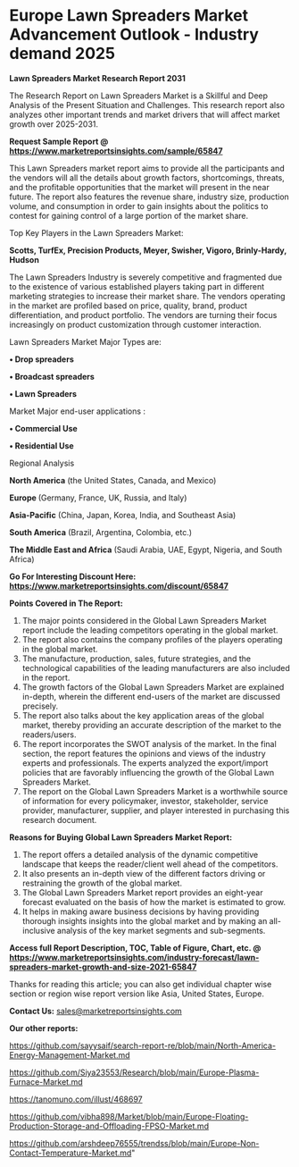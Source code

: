 # Europe Lawn Spreaders Market Advancement Outlook - Industry demand 2025

<strong>Lawn Spreaders Market Research Report 2031</strong>

The Research Report on Lawn Spreaders Market is a Skillful and Deep Analysis of the Present Situation and Challenges. This research report also analyzes other important trends and market drivers that will affect market growth over 2025-2031.

<strong>Request Sample Report @ <a href=https://www.marketreportsinsights.com/sample/65847>https://www.marketreportsinsights.com/sample/65847</a></strong>

This Lawn Spreaders market report aims to provide all the participants and the vendors will all the details about growth factors, shortcomings, threats, and the profitable opportunities that the market will present in the near future. The report also features the revenue share, industry size, production volume, and consumption in order to gain insights about the politics to contest for gaining control of a large portion of the market share.

Top Key Players in the Lawn Spreaders Market:

<strong>Scotts, TurfEx, Precision Products, Meyer, Swisher, Vigoro, Brinly-Hardy, Hudson</strong>

The Lawn Spreaders Industry is severely competitive and fragmented due to the existence of various established players taking part in different marketing strategies to increase their market share. The vendors operating in the market are profiled based on price, quality, brand, product differentiation, and product portfolio. The vendors are turning their focus increasingly on product customization through customer interaction.

Lawn Spreaders Market Major Types are:

<strong>• Drop spreaders

• Broadcast spreaders

• Lawn Spreaders</strong>

Market Major end-user applications :

<strong>• Commercial Use

• Residential Use</strong>

Regional Analysis

</u><strong><b>North America</b></strong> (the United States, Canada, and Mexico)

<strong><b>Europe </b></strong>(Germany, France, UK, Russia, and Italy)

<strong><b>Asia-Pacific</b></strong> (China, Japan, Korea, India, and Southeast Asia)

<strong><b>South America</b></strong> (Brazil, Argentina, Colombia, etc.)

<strong><b>The Middle East and Africa</b></strong> (Saudi Arabia, UAE, Egypt, Nigeria, and South Africa)

<strong>Go For Interesting Discount Here: <a href=https://www.marketreportsinsights.com/discount/65847>https://www.marketreportsinsights.com/discount/65847</a></strong>

<strong>Points Covered in The Report:</strong>
<ol>
  <li>The major points considered in the Global Lawn Spreaders Market report include the leading competitors operating in the global market.</li>
  <li>The report also contains the company profiles of the players operating in the global market.</li>
  <li>The manufacture, production, sales, future strategies, and the technological capabilities of the leading manufacturers are also included in the report.</li>
  <li>The growth factors of the Global Lawn Spreaders Market are explained in-depth, wherein the different end-users of the market are discussed precisely.</li>
  <li>The report also talks about the key application areas of the global market, thereby providing an accurate description of the market to the readers/users.</li>
  <li>The report incorporates the SWOT analysis of the market. In the final section, the report features the opinions and views of the industry experts and professionals. The experts analyzed the export/import policies that are favorably influencing the growth of the Global Lawn Spreaders Market.</li>
  <li>The report on the Global Lawn Spreaders Market is a worthwhile source of information for every policymaker, investor, stakeholder, service provider, manufacturer, supplier, and player interested in purchasing this research document.</li>
</ol>
<strong>Reasons for Buying Global Lawn Spreaders Market Report:</strong>

<ol>
  <li>The report offers a detailed analysis of the dynamic competitive landscape that keeps the reader/client well ahead of the competitors.</li>
  <li>It also presents an in-depth view of the different factors driving or restraining the growth of the global market.</li>
  <li>The Global Lawn Spreaders Market report provides an eight-year forecast evaluated on the basis of how the market is estimated to grow.</li>
  <li>It helps in making aware business decisions by having providing thorough insights insights into the global market and by making an all-inclusive analysis of the key market segments and sub-segments.</li>
</ol>
<strong>Access full Report Description, TOC, Table of Figure, Chart, etc. @ <a href=https://www.marketreportsinsights.com/industry-forecast/lawn-spreaders-market-growth-and-size-2021-65847>https://www.marketreportsinsights.com/industry-forecast/lawn-spreaders-market-growth-and-size-2021-65847</a></strong>


Thanks for reading this article; you can also get individual chapter wise section or region wise report version like Asia, United States, Europe.

<strong>Contact Us:</strong>
sales@marketreportsinsights.com

<strong>Our other reports:</strong>

<a href=https://github.com/sayysaif/search-report-re/blob/main/North-America-Energy-Management-Market.md>https://github.com/sayysaif/search-report-re/blob/main/North-America-Energy-Management-Market.md</a>

<a href=https://github.com/Siya23553/Research/blob/main/Europe-Plasma-Furnace-Market.md>https://github.com/Siya23553/Research/blob/main/Europe-Plasma-Furnace-Market.md</a>

<a href=https://tanomuno.com/illust/468697>https://tanomuno.com/illust/468697</a>

<a href=https://github.com/vibha898/Market/blob/main/Europe-Floating-Production-Storage-and-Offloading-FPSO-Market.md>https://github.com/vibha898/Market/blob/main/Europe-Floating-Production-Storage-and-Offloading-FPSO-Market.md</a>

<a href=https://github.com/arshdeep76555/trendss/blob/main/Europe-Non-Contact-Temperature-Market.md>https://github.com/arshdeep76555/trendss/blob/main/Europe-Non-Contact-Temperature-Market.md</a>"
